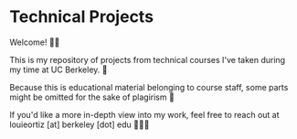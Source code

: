 # Technical Projects
Welcome! 👋🏼 

This is my repository of projects from technical courses I've taken during my time at UC Berkeley. 🧸

Because this is educational material belonging to course staff, some parts might be omitted for the sake of plagirism 🚧

If you'd like a more in-depth view into my work, feel free to reach out at louieortiz [at] berkeley [dot] edu 👨🏽‍💻
